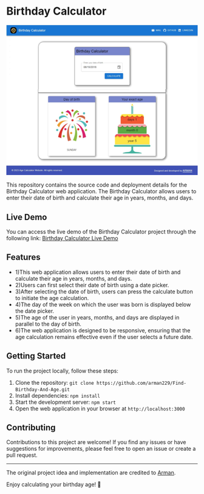 # Birthday Calculator

 ![outputimage.jpg](Output%20result%2Foutputimage.jpg)
 
This repository contains the source code and deployment details for the Birthday Calculator web application. The Birthday Calculator allows users to enter their date of birth and calculate their age in years, months, and days.

## Live Demo

You can access the live demo of the Birthday Calculator project through the following link:
[ Birthday Calculator Live Demo](https://findbirthdayandage.netlify.app/)

## Features

* 1)This web application allows users to enter their date of birth and calculate their age in years, months, and days.
* 2)Users can first select their date of birth using a date picker.
* 3)After selecting the date of birth, users can press the calculate button to initiate the age calculation.
* 4)The day of the week on which the user was born is displayed below the date picker.
* 5)The age of the user in years, months, and days are displayed in parallel to the day of birth.
* 6)The web application is designed to be responsive, ensuring that the age calculation remains effective even if the user selects a future date.
 
## Getting Started

To run the project locally, follow these steps:

1. Clone the repository: `git clone https://github.com/arman229/Find-Birthday-And-Age.git`
2. Install dependencies: `npm install`
3. Start the development server: `npm start`
4. Open the web application in your browser at `http://localhost:3000`

 
## Contributing

Contributions to this project are welcome! If you find any issues or have suggestions for improvements, please feel free to open an issue or create a pull request.

---

The original project idea and implementation are credited to [Arman](https://github.com/arman229/Find-Birthday-And-Age.git).

Enjoy calculating your birthday age! 🎂

